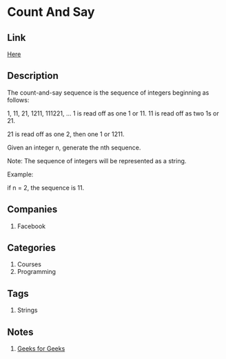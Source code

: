 # Count And Say

## Link

[Here](https://www.interviewbit.com/problems/count-and-say/)

## Description

The count-and-say sequence is the sequence of integers beginning as follows:

1, 11, 21, 1211, 111221, ...
1 is read off as one 1 or 11.
11 is read off as two 1s or 21.

21 is read off as one 2, then one 1 or 1211.

Given an integer n, generate the nth sequence.

Note: The sequence of integers will be represented as a string.

Example:

if n = 2,
the sequence is 11.

## Companies

1. Facebook

## Categories

1. Courses
1. Programming

## Tags

1. Strings

## Notes

1. [Geeks for Geeks](http://www.geeksforgeeks.org/look-and-say-sequence/)